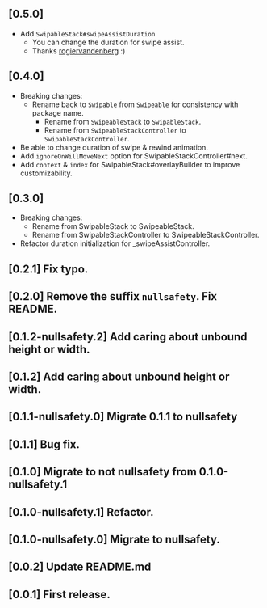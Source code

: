 ## [0.5.0]
- Add `SwipableStack#swipeAssistDuration`
  - You can change the duration for swipe assist.
  - Thanks [rogiervandenberg](https://github.com/rogiervandenberg) :) 

## [0.4.0]

- Breaking changes:
    - Rename back to `Swipable` from `Swipeable` for consistency with package name.
        - Rename from `SwipeableStack` to `SwipableStack`.
        - Rename from `SwipeableStackController` to `SwipableStackController`.
- Be able to change duration of swipe & rewind animation.
- Add `ignoreOnWillMoveNext` option for SwipableStackController#next.
- Add `context` & `index` for SwipableStack#overlayBuilder to improve customizability.

## [0.3.0]

- Breaking changes:
    - Rename from SwipableStack to SwipeableStack.
    - Rename from SwipableStackController to SwipeableStackController.
- Refactor duration initialization for _swipeAssistController.

## [0.2.1] Fix typo.

## [0.2.0] Remove the suffix `nullsafety`. Fix README.

## [0.1.2-nullsafety.2] Add caring about unbound height or width.

## [0.1.2] Add caring about unbound height or width.

## [0.1.1-nullsafety.0] Migrate 0.1.1 to nullsafety

## [0.1.1] Bug fix.

## [0.1.0] Migrate to not nullsafety from 0.1.0-nullsafety.1

## [0.1.0-nullsafety.1] Refactor.

## [0.1.0-nullsafety.0] Migrate to nullsafety.

## [0.0.2] Update README.md

## [0.0.1] First release.











